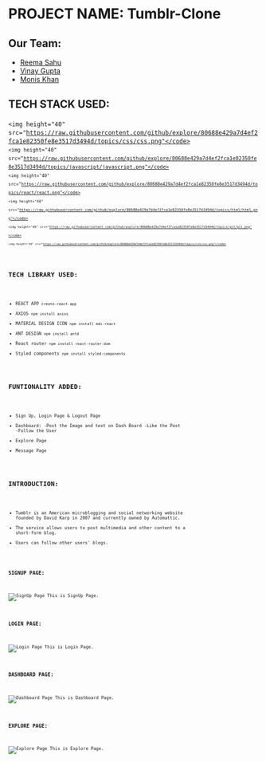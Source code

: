 # PROJECT NAME: Tumblr-Clone

## Our Team:
* [Reema Sahu](https://github.com/reemasahusbp5345)
* [Vinay Gupta](https://github.com/vinaytest75)
* [Monis Khan](https://github.com/Iammonis)

## TECH STACK USED:
<code><img height="40" src="https://raw.githubusercontent.com/github/explore/80688e429a7d4ef2fca1e82350fe8e3517d3494d/topics/css/css.png"</code>
<code><img height="40" src="https://raw.githubusercontent.com/github/explore/80688e429a7d4ef2fca1e82350fe8e3517d3494d/topics/javascript/javascript.png"</code>
<code><img height="40" src="https://raw.githubusercontent.com/github/explore/80688e429a7d4ef2fca1e82350fe8e3517d3494d/topics/react/react.png"</code>
<code><img height="40" src="https://raw.githubusercontent.com/github/explore/80688e429a7d4ef2fca1e82350fe8e3517d3494d/topics/html/html.png"</code>
<code><img height="40" src="https://raw.githubusercontent.com/github/explore/80688e429a7d4ef2fca1e82350fe8e3517d3494d/topics/git/git.png"</code>
<code><img height="40" src="https://raw.githubusercontent.com/github/explore/80688e429a7d4ef2fca1e82350fe8e3517d3494d/topics/css/css.png"</code>

## TECH LIBRARY USED:
* REACT APP
```create-react-app```
* AXIOS
```npm install axios```
* MATERIAL DESIGN ICON
```npm install mdi-react```
* ANT DESIGN
```npm install antd```
* React router
```npm install react-router-dom```
* Styled components
```npm install styled-components```


## FUNTIONALITY ADDED:
* Sign Up, Login Page & Logout Page
* Dashboard:
  -Post the Image and text on Dash Board 
  -Like the Post 
  -Follow the User
* Explore Page 
* Message Page

## INTRODUCTION:
* Tumblr is an American microblogging and social networking website founded by David Karp in 2007 and currently owned by Automattic. 
* The service allows users to post multimedia and other content to a short-form blog. 
* Users can follow other users' blogs.

### SIGNUP PAGE:
![SignUp Page](https://github.com/Iammonis/Heptane/blob/develop/tumblr-clone/ReadmeImages/SignUp.png)
This is SignUp Page.
### LOGIN PAGE:
![Login Page](https://github.com/Iammonis/Heptane/blob/develop/tumblr-clone/ReadmeImages/Login.jpg)
This is Login Page.
### DASHBOARD PAGE:
![Dashboard Page](https://github.com/Iammonis/Heptane/blob/develop/tumblr-clone/ReadmeImages/Dashboard.png)
This is Dashboard Page.
### EXPLORE PAGE:
![Explore Page](https://github.com/Iammonis/Heptane/blob/develop/tumblr-clone/ReadmeImages/Explore.png)
This is Explore Page.
  

